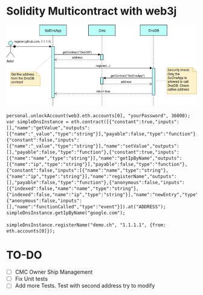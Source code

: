 # Solidity Multicontract with web3j

![overview](./solidity-dns.jpg)


```
personal.unlockAccount(web3.eth.accounts[0], "yourPassword", 36000);
var simpleDnsInstance = eth.contract([{"constant":true,"inputs":[],"name":"getValue","outputs":[{"name":"_value","type":"string"}],"payable":false,"type":"function"},{"constant":false,"inputs":[{"name":"_value","type":"string"}],"name":"setValue","outputs":[],"payable":false,"type":"function"},{"constant":true,"inputs":[{"name":"name","type":"string"}],"name":"getIpByName","outputs":[{"name":"ip","type":"string"}],"payable":false,"type":"function"},{"constant":false,"inputs":[{"name":"name","type":"string"},{"name":"ip","type":"string"}],"name":"registerName","outputs":[],"payable":false,"type":"function"},{"anonymous":false,"inputs":[{"indexed":false,"name":"name","type":"string"},{"indexed":false,"name":"ip","type":"string"}],"name":"newEntry","type":"event"},{"anonymous":false,"inputs":[],"name":"functionCalled","type":"event"}]).at("ADDRESS");
simpleDnsInstance.getIpByName("google.com");

simpleDnsInstance.registerName("demo.ch", "1.1.1.1", {from: eth.accounts[0]});
```

# TO-DO
- [ ] CMC Owner Ship Management
- [ ] Fix Unit tests
- [ ] Add more Tests. Test with second address try to modify